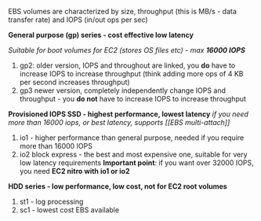 EBS volumes are characterized by size, throughput (this is MB/s - data transfer rate) and IOPS (in/out ops per sec)

**General purpose (gp) series - cost effective low latency**

*Suitable for boot volumes for EC2 (stores OS files etc) - max **16000 IOPS***
1. gp2: older version, IOPS and throughout are linked, you **do** have to increase IOPS to increase throughput (think adding more ops of 4 KB per second increases throughput)
2. gp3 newer version, completely independently change IOPS and throughput - you **do not** have to increase IOPS to increase throughput

**Provisioned IOPS SSD - highest performance, lowest latency**
*if you need more than 16000 iops, or best latency, supports [[EBS multi-attach]]*
1. io1 - higher performance than general purpose, needed if you require more than 16000 IOPS 
2. io2 block express - the best and most expensive one, suitable for very low latency requirements
**Important point**: if you want over 32000 IOPS, you need **EC2 nitro with io1 or io2**

**HDD series - low performance, low cost, not for EC2 root volumes**
1. st1 - log processing
2. sc1 - lowest cost EBS available 
